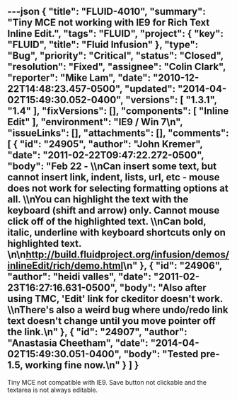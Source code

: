 ---json
{
  "title": "FLUID-4010",
  "summary": "Tiny MCE not working with IE9 for Rich Text Inline Edit.",
  "tags": "FLUID",
  "project": {
    "key": "FLUID",
    "title": "Fluid Infusion"
  },
  "type": "Bug",
  "priority": "Critical",
  "status": "Closed",
  "resolution": "Fixed",
  "assignee": "Colin Clark",
  "reporter": "Mike Lam",
  "date": "2010-12-22T14:48:23.457-0500",
  "updated": "2014-04-02T15:49:30.052-0400",
  "versions": [
    "1.3.1",
    "1.4"
  ],
  "fixVersions": [],
  "components": [
    "Inline Edit"
  ],
  "environment": "IE9 / Win 7\n",
  "issueLinks": [],
  "attachments": [],
  "comments": [
    {
      "id": "24905",
      "author": "John Kremer",
      "date": "2011-02-22T09:47:22.272-0500",
      "body": "Feb 22 - \\\nCan insert some text, but cannot insert link, indent, lists, url, etc - mouse does not work for selecting formatting options at all. \\\nYou can highlight the text with the keyboard (shift and arrow) only. Cannot mouse click off of the highlighted text. \\\nCan bold, italic, underline with keyboard shortcuts only on highlighted text. &#x20;\n\n<http://build.fluidproject.org/infusion/demos/inlineEdit/rich/demo.html>\n"
    },
    {
      "id": "24906",
      "author": "heidi valles",
      "date": "2011-02-23T16:27:16.631-0500",
      "body": "Also after using TMC, 'Edit' link for ckeditor doesn't work. \\\nThere's also a weird bug where undo/redo link text doesn't change until you move pointer off the link.\n"
    },
    {
      "id": "24907",
      "author": "Anastasia Cheetham",
      "date": "2014-04-02T15:49:30.051-0400",
      "body": "Tested pre-1.5, working fine now.\n"
    }
  ]
}
---
Tiny MCE not compatible with IE9.    Save button not clickable and the textarea is not always editable.

        